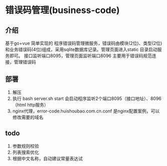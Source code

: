 # 错误码管理(business-code)
## 介绍
基于go+vue 简单实现的 程序错误码管理微服务，错误码由模块(2位)、类型(2位)和业务错误码(4位)组成，采用sqlite数据库记录。管理页面进入static 目录启动服务即可。
接口监听端口8095，管理页面监听端口8096 主要用于错误码规范连接，管理错误码
## 部署
1. 解压
2. 执行 bash server.sh start 会启动程序监听2个端口8095（接口地址）、8096（html http服务）
3. nginx代理，error-code.huishoubao.com.cn.conf 是nginx配置案例，可以修改需要的域名
## todo
1. 参数规则校验
2. 列表搜索优化
3. 根据中文名称，自动建议常量表达试

